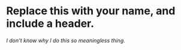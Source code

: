 # Replace this with your name, and include a header.
###### I don't know why I do this so meaningless thing.
